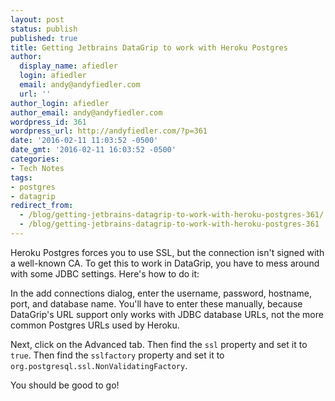 ```yaml
---
layout: post
status: publish
published: true
title: Getting Jetbrains DataGrip to work with Heroku Postgres
author:
  display_name: afiedler
  login: afiedler
  email: andy@andyfiedler.com
  url: ''
author_login: afiedler
author_email: andy@andyfiedler.com
wordpress_id: 361
wordpress_url: http://andyfiedler.com/?p=361
date: '2016-02-11 11:03:52 -0500'
date_gmt: '2016-02-11 16:03:52 -0500'
categories:
- Tech Notes
tags:
- postgres
- datagrip
redirect_from:
  - /blog/getting-jetbrains-datagrip-to-work-with-heroku-postgres-361/
  - /blog/getting-jetbrains-datagrip-to-work-with-heroku-postgres-361
---
```

Heroku Postgres forces you to use SSL, but the connection isn't signed with a well-known CA. To get this to work in DataGrip, you have to mess around with some JDBC settings. Here's how to do it:

In the add connections dialog, enter the username, password, hostname, port, and database name. You'll have to enter these manually, because DataGrip's URL support only works with JDBC database URLs, not the more common Postgres URLs used by Heroku.

Next, click on the Advanced tab. Then find the `ssl` property and set it to `true`. Then find the `sslfactory` property and set it to `org.postgresql.ssl.NonValidatingFactory`.

You should be good to go!
